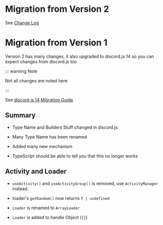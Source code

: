 # Migration from Version 2

See [Change Log](/changelog)

# Migration from Version 1

Version 2 has many changes, it also upgraded to discord.js 14 so you can expect
changes from discord.js too

::: warning Note

Not all changes are noted here

:::

See [discord.js 14 Migration Guide](https://discordjs.guide/additional-info/changes-in-v14.html)

## Summary

- Type Name and Builders Stuff changed in discord.js

- Many Type Name has been renamed

- Added many new mechanism

- TypeScript should be able to tell you that this no longer works

## Activity and Loader

- `useActivity()` and `useActivityGroup()` is removed, use `ActivityManager` instead.

- loader's `getRandom()` now returns `T | undefined`

- `Loader` is renamed to `ArrayLoader`

- `Loader` is added to handle Object (`{}`)
